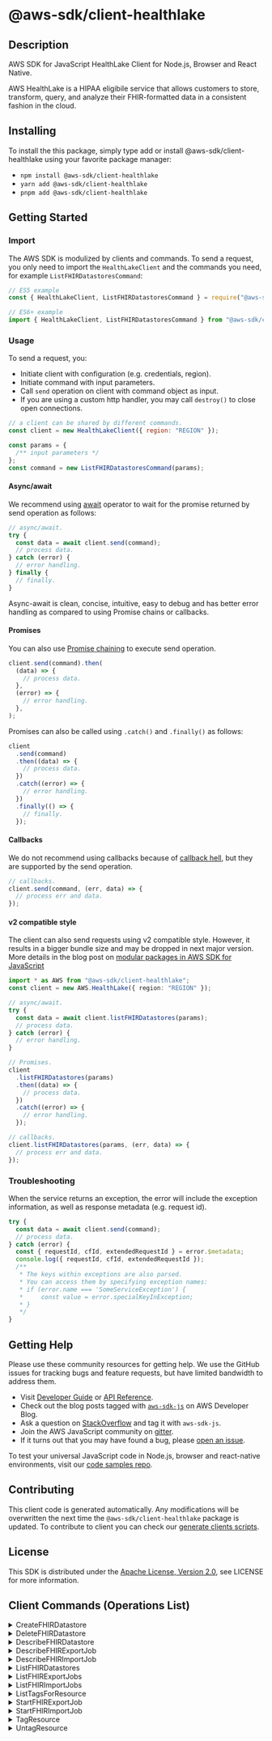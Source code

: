 <!-- generated file, do not edit directly -->

# @aws-sdk/client-healthlake

## Description

AWS SDK for JavaScript HealthLake Client for Node.js, Browser and React Native.

<p>AWS HealthLake is a HIPAA eligibile service that allows customers to store,
transform, query, and analyze their FHIR-formatted data in a consistent fashion in the cloud.</p>

## Installing

To install the this package, simply type add or install @aws-sdk/client-healthlake
using your favorite package manager:

- `npm install @aws-sdk/client-healthlake`
- `yarn add @aws-sdk/client-healthlake`
- `pnpm add @aws-sdk/client-healthlake`

## Getting Started

### Import

The AWS SDK is modulized by clients and commands.
To send a request, you only need to import the `HealthLakeClient` and
the commands you need, for example `ListFHIRDatastoresCommand`:

```js
// ES5 example
const { HealthLakeClient, ListFHIRDatastoresCommand } = require("@aws-sdk/client-healthlake");
```

```ts
// ES6+ example
import { HealthLakeClient, ListFHIRDatastoresCommand } from "@aws-sdk/client-healthlake";
```

### Usage

To send a request, you:

- Initiate client with configuration (e.g. credentials, region).
- Initiate command with input parameters.
- Call `send` operation on client with command object as input.
- If you are using a custom http handler, you may call `destroy()` to close open connections.

```js
// a client can be shared by different commands.
const client = new HealthLakeClient({ region: "REGION" });

const params = {
  /** input parameters */
};
const command = new ListFHIRDatastoresCommand(params);
```

#### Async/await

We recommend using [await](https://developer.mozilla.org/en-US/docs/Web/JavaScript/Reference/Operators/await)
operator to wait for the promise returned by send operation as follows:

```js
// async/await.
try {
  const data = await client.send(command);
  // process data.
} catch (error) {
  // error handling.
} finally {
  // finally.
}
```

Async-await is clean, concise, intuitive, easy to debug and has better error handling
as compared to using Promise chains or callbacks.

#### Promises

You can also use [Promise chaining](https://developer.mozilla.org/en-US/docs/Web/JavaScript/Guide/Using_promises#chaining)
to execute send operation.

```js
client.send(command).then(
  (data) => {
    // process data.
  },
  (error) => {
    // error handling.
  },
);
```

Promises can also be called using `.catch()` and `.finally()` as follows:

```js
client
  .send(command)
  .then((data) => {
    // process data.
  })
  .catch((error) => {
    // error handling.
  })
  .finally(() => {
    // finally.
  });
```

#### Callbacks

We do not recommend using callbacks because of [callback hell](http://callbackhell.com/),
but they are supported by the send operation.

```js
// callbacks.
client.send(command, (err, data) => {
  // process err and data.
});
```

#### v2 compatible style

The client can also send requests using v2 compatible style.
However, it results in a bigger bundle size and may be dropped in next major version. More details in the blog post
on [modular packages in AWS SDK for JavaScript](https://aws.amazon.com/blogs/developer/modular-packages-in-aws-sdk-for-javascript/)

```ts
import * as AWS from "@aws-sdk/client-healthlake";
const client = new AWS.HealthLake({ region: "REGION" });

// async/await.
try {
  const data = await client.listFHIRDatastores(params);
  // process data.
} catch (error) {
  // error handling.
}

// Promises.
client
  .listFHIRDatastores(params)
  .then((data) => {
    // process data.
  })
  .catch((error) => {
    // error handling.
  });

// callbacks.
client.listFHIRDatastores(params, (err, data) => {
  // process err and data.
});
```

### Troubleshooting

When the service returns an exception, the error will include the exception information,
as well as response metadata (e.g. request id).

```js
try {
  const data = await client.send(command);
  // process data.
} catch (error) {
  const { requestId, cfId, extendedRequestId } = error.$metadata;
  console.log({ requestId, cfId, extendedRequestId });
  /**
   * The keys within exceptions are also parsed.
   * You can access them by specifying exception names:
   * if (error.name === 'SomeServiceException') {
   *     const value = error.specialKeyInException;
   * }
   */
}
```

## Getting Help

Please use these community resources for getting help.
We use the GitHub issues for tracking bugs and feature requests, but have limited bandwidth to address them.

- Visit [Developer Guide](https://docs.aws.amazon.com/sdk-for-javascript/v3/developer-guide/welcome.html)
  or [API Reference](https://docs.aws.amazon.com/AWSJavaScriptSDK/v3/latest/index.html).
- Check out the blog posts tagged with [`aws-sdk-js`](https://aws.amazon.com/blogs/developer/tag/aws-sdk-js/)
  on AWS Developer Blog.
- Ask a question on [StackOverflow](https://stackoverflow.com/questions/tagged/aws-sdk-js) and tag it with `aws-sdk-js`.
- Join the AWS JavaScript community on [gitter](https://gitter.im/aws/aws-sdk-js-v3).
- If it turns out that you may have found a bug, please [open an issue](https://github.com/aws/aws-sdk-js-v3/issues/new/choose).

To test your universal JavaScript code in Node.js, browser and react-native environments,
visit our [code samples repo](https://github.com/aws-samples/aws-sdk-js-tests).

## Contributing

This client code is generated automatically. Any modifications will be overwritten the next time the `@aws-sdk/client-healthlake` package is updated.
To contribute to client you can check our [generate clients scripts](https://github.com/aws/aws-sdk-js-v3/tree/main/scripts/generate-clients).

## License

This SDK is distributed under the
[Apache License, Version 2.0](http://www.apache.org/licenses/LICENSE-2.0),
see LICENSE for more information.

## Client Commands (Operations List)

<details>
<summary>
CreateFHIRDatastore
</summary>

[Command API Reference](https://docs.aws.amazon.com/AWSJavaScriptSDK/v3/latest/client/healthlake/command/CreateFHIRDatastoreCommand/) / [Input](https://docs.aws.amazon.com/AWSJavaScriptSDK/v3/latest/Package/-aws-sdk-client-healthlake/Interface/CreateFHIRDatastoreCommandInput/) / [Output](https://docs.aws.amazon.com/AWSJavaScriptSDK/v3/latest/Package/-aws-sdk-client-healthlake/Interface/CreateFHIRDatastoreCommandOutput/)

</details>
<details>
<summary>
DeleteFHIRDatastore
</summary>

[Command API Reference](https://docs.aws.amazon.com/AWSJavaScriptSDK/v3/latest/client/healthlake/command/DeleteFHIRDatastoreCommand/) / [Input](https://docs.aws.amazon.com/AWSJavaScriptSDK/v3/latest/Package/-aws-sdk-client-healthlake/Interface/DeleteFHIRDatastoreCommandInput/) / [Output](https://docs.aws.amazon.com/AWSJavaScriptSDK/v3/latest/Package/-aws-sdk-client-healthlake/Interface/DeleteFHIRDatastoreCommandOutput/)

</details>
<details>
<summary>
DescribeFHIRDatastore
</summary>

[Command API Reference](https://docs.aws.amazon.com/AWSJavaScriptSDK/v3/latest/client/healthlake/command/DescribeFHIRDatastoreCommand/) / [Input](https://docs.aws.amazon.com/AWSJavaScriptSDK/v3/latest/Package/-aws-sdk-client-healthlake/Interface/DescribeFHIRDatastoreCommandInput/) / [Output](https://docs.aws.amazon.com/AWSJavaScriptSDK/v3/latest/Package/-aws-sdk-client-healthlake/Interface/DescribeFHIRDatastoreCommandOutput/)

</details>
<details>
<summary>
DescribeFHIRExportJob
</summary>

[Command API Reference](https://docs.aws.amazon.com/AWSJavaScriptSDK/v3/latest/client/healthlake/command/DescribeFHIRExportJobCommand/) / [Input](https://docs.aws.amazon.com/AWSJavaScriptSDK/v3/latest/Package/-aws-sdk-client-healthlake/Interface/DescribeFHIRExportJobCommandInput/) / [Output](https://docs.aws.amazon.com/AWSJavaScriptSDK/v3/latest/Package/-aws-sdk-client-healthlake/Interface/DescribeFHIRExportJobCommandOutput/)

</details>
<details>
<summary>
DescribeFHIRImportJob
</summary>

[Command API Reference](https://docs.aws.amazon.com/AWSJavaScriptSDK/v3/latest/client/healthlake/command/DescribeFHIRImportJobCommand/) / [Input](https://docs.aws.amazon.com/AWSJavaScriptSDK/v3/latest/Package/-aws-sdk-client-healthlake/Interface/DescribeFHIRImportJobCommandInput/) / [Output](https://docs.aws.amazon.com/AWSJavaScriptSDK/v3/latest/Package/-aws-sdk-client-healthlake/Interface/DescribeFHIRImportJobCommandOutput/)

</details>
<details>
<summary>
ListFHIRDatastores
</summary>

[Command API Reference](https://docs.aws.amazon.com/AWSJavaScriptSDK/v3/latest/client/healthlake/command/ListFHIRDatastoresCommand/) / [Input](https://docs.aws.amazon.com/AWSJavaScriptSDK/v3/latest/Package/-aws-sdk-client-healthlake/Interface/ListFHIRDatastoresCommandInput/) / [Output](https://docs.aws.amazon.com/AWSJavaScriptSDK/v3/latest/Package/-aws-sdk-client-healthlake/Interface/ListFHIRDatastoresCommandOutput/)

</details>
<details>
<summary>
ListFHIRExportJobs
</summary>

[Command API Reference](https://docs.aws.amazon.com/AWSJavaScriptSDK/v3/latest/client/healthlake/command/ListFHIRExportJobsCommand/) / [Input](https://docs.aws.amazon.com/AWSJavaScriptSDK/v3/latest/Package/-aws-sdk-client-healthlake/Interface/ListFHIRExportJobsCommandInput/) / [Output](https://docs.aws.amazon.com/AWSJavaScriptSDK/v3/latest/Package/-aws-sdk-client-healthlake/Interface/ListFHIRExportJobsCommandOutput/)

</details>
<details>
<summary>
ListFHIRImportJobs
</summary>

[Command API Reference](https://docs.aws.amazon.com/AWSJavaScriptSDK/v3/latest/client/healthlake/command/ListFHIRImportJobsCommand/) / [Input](https://docs.aws.amazon.com/AWSJavaScriptSDK/v3/latest/Package/-aws-sdk-client-healthlake/Interface/ListFHIRImportJobsCommandInput/) / [Output](https://docs.aws.amazon.com/AWSJavaScriptSDK/v3/latest/Package/-aws-sdk-client-healthlake/Interface/ListFHIRImportJobsCommandOutput/)

</details>
<details>
<summary>
ListTagsForResource
</summary>

[Command API Reference](https://docs.aws.amazon.com/AWSJavaScriptSDK/v3/latest/client/healthlake/command/ListTagsForResourceCommand/) / [Input](https://docs.aws.amazon.com/AWSJavaScriptSDK/v3/latest/Package/-aws-sdk-client-healthlake/Interface/ListTagsForResourceCommandInput/) / [Output](https://docs.aws.amazon.com/AWSJavaScriptSDK/v3/latest/Package/-aws-sdk-client-healthlake/Interface/ListTagsForResourceCommandOutput/)

</details>
<details>
<summary>
StartFHIRExportJob
</summary>

[Command API Reference](https://docs.aws.amazon.com/AWSJavaScriptSDK/v3/latest/client/healthlake/command/StartFHIRExportJobCommand/) / [Input](https://docs.aws.amazon.com/AWSJavaScriptSDK/v3/latest/Package/-aws-sdk-client-healthlake/Interface/StartFHIRExportJobCommandInput/) / [Output](https://docs.aws.amazon.com/AWSJavaScriptSDK/v3/latest/Package/-aws-sdk-client-healthlake/Interface/StartFHIRExportJobCommandOutput/)

</details>
<details>
<summary>
StartFHIRImportJob
</summary>

[Command API Reference](https://docs.aws.amazon.com/AWSJavaScriptSDK/v3/latest/client/healthlake/command/StartFHIRImportJobCommand/) / [Input](https://docs.aws.amazon.com/AWSJavaScriptSDK/v3/latest/Package/-aws-sdk-client-healthlake/Interface/StartFHIRImportJobCommandInput/) / [Output](https://docs.aws.amazon.com/AWSJavaScriptSDK/v3/latest/Package/-aws-sdk-client-healthlake/Interface/StartFHIRImportJobCommandOutput/)

</details>
<details>
<summary>
TagResource
</summary>

[Command API Reference](https://docs.aws.amazon.com/AWSJavaScriptSDK/v3/latest/client/healthlake/command/TagResourceCommand/) / [Input](https://docs.aws.amazon.com/AWSJavaScriptSDK/v3/latest/Package/-aws-sdk-client-healthlake/Interface/TagResourceCommandInput/) / [Output](https://docs.aws.amazon.com/AWSJavaScriptSDK/v3/latest/Package/-aws-sdk-client-healthlake/Interface/TagResourceCommandOutput/)

</details>
<details>
<summary>
UntagResource
</summary>

[Command API Reference](https://docs.aws.amazon.com/AWSJavaScriptSDK/v3/latest/client/healthlake/command/UntagResourceCommand/) / [Input](https://docs.aws.amazon.com/AWSJavaScriptSDK/v3/latest/Package/-aws-sdk-client-healthlake/Interface/UntagResourceCommandInput/) / [Output](https://docs.aws.amazon.com/AWSJavaScriptSDK/v3/latest/Package/-aws-sdk-client-healthlake/Interface/UntagResourceCommandOutput/)

</details>
